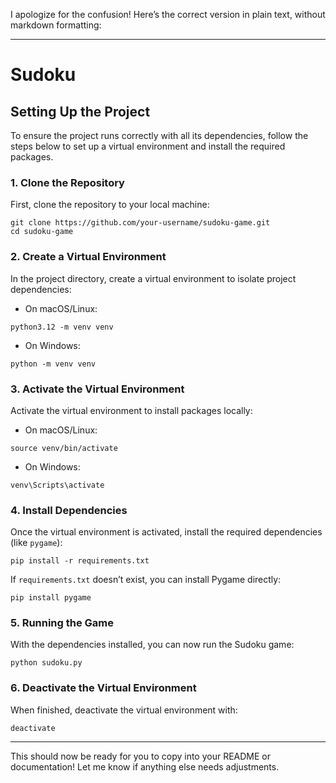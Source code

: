 I apologize for the confusion! Here’s the correct version in plain text, without markdown formatting:

---

# Sudoku

## Setting Up the Project

To ensure the project runs correctly with all its dependencies, follow the steps below to set up a virtual environment and install the required packages.

### 1. Clone the Repository  
First, clone the repository to your local machine:
```
git clone https://github.com/your-username/sudoku-game.git  
cd sudoku-game
```

### 2. Create a Virtual Environment  
In the project directory, create a virtual environment to isolate project dependencies:

- On macOS/Linux:
```
python3.12 -m venv venv
```
- On Windows:
```
python -m venv venv
```

### 3. Activate the Virtual Environment  
Activate the virtual environment to install packages locally:

- On macOS/Linux:
```
source venv/bin/activate
```
- On Windows:
```
venv\Scripts\activate
```

### 4. Install Dependencies  
Once the virtual environment is activated, install the required dependencies (like `pygame`):
```
pip install -r requirements.txt
```

If `requirements.txt` doesn’t exist, you can install Pygame directly:
```
pip install pygame
```

### 5. Running the Game  
With the dependencies installed, you can now run the Sudoku game:
```
python sudoku.py
```

### 6. Deactivate the Virtual Environment  
When finished, deactivate the virtual environment with:
```
deactivate
```

---

This should now be ready for you to copy into your README or documentation! Let me know if anything else needs adjustments.